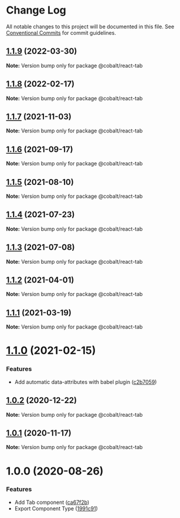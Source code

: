 # Change Log

All notable changes to this project will be documented in this file.
See [Conventional Commits](https://conventionalcommits.org) for commit guidelines.

## [1.1.9](https://github.com/Talkdesk/cobalt/compare/@cobalt/react-tab@1.1.8...@cobalt/react-tab@1.1.9) (2022-03-30)

**Note:** Version bump only for package @cobalt/react-tab





## [1.1.8](https://github.com/Talkdesk/cobalt/compare/@cobalt/react-tab@1.1.7...@cobalt/react-tab@1.1.8) (2022-02-17)

**Note:** Version bump only for package @cobalt/react-tab





## [1.1.7](https://github.com/Talkdesk/cobalt/compare/@cobalt/react-tab@1.1.6...@cobalt/react-tab@1.1.7) (2021-11-03)

**Note:** Version bump only for package @cobalt/react-tab





## [1.1.6](https://github.com/Talkdesk/cobalt/compare/@cobalt/react-tab@1.1.5...@cobalt/react-tab@1.1.6) (2021-09-17)

**Note:** Version bump only for package @cobalt/react-tab





## [1.1.5](https://github.com/Talkdesk/cobalt/compare/@cobalt/react-tab@1.1.4...@cobalt/react-tab@1.1.5) (2021-08-10)

**Note:** Version bump only for package @cobalt/react-tab





## [1.1.4](https://github.com/Talkdesk/cobalt/compare/@cobalt/react-tab@1.1.3...@cobalt/react-tab@1.1.4) (2021-07-23)

**Note:** Version bump only for package @cobalt/react-tab





## [1.1.3](https://github.com/Talkdesk/cobalt/compare/@cobalt/react-tab@1.1.2...@cobalt/react-tab@1.1.3) (2021-07-08)

**Note:** Version bump only for package @cobalt/react-tab





## [1.1.2](https://github.com/Talkdesk/cobalt/compare/@cobalt/react-tab@1.1.1...@cobalt/react-tab@1.1.2) (2021-04-01)

**Note:** Version bump only for package @cobalt/react-tab





## [1.1.1](https://github.com/Talkdesk/cobalt/compare/@cobalt/react-tab@1.1.0...@cobalt/react-tab@1.1.1) (2021-03-19)

**Note:** Version bump only for package @cobalt/react-tab





# [1.1.0](https://github.com/Talkdesk/cobalt/compare/@cobalt/react-tab@1.0.2...@cobalt/react-tab@1.1.0) (2021-02-15)


### Features

* Add automatic data-attributes with babel plugin ([c2b7059](https://github.com/Talkdesk/cobalt/commit/c2b7059bce5aa329b6154294793fa9b2c5f6cd82))





## [1.0.2](https://github.com/Talkdesk/cobalt/compare/@cobalt/react-tab@1.0.1...@cobalt/react-tab@1.0.2) (2020-12-22)

**Note:** Version bump only for package @cobalt/react-tab





## [1.0.1](https://github.com/Talkdesk/cobalt/compare/@cobalt/react-tab@1.0.0...@cobalt/react-tab@1.0.1) (2020-11-17)

**Note:** Version bump only for package @cobalt/react-tab





# 1.0.0 (2020-08-26)


### Features

* Add Tab component ([ca67f2b](https://github.com/Talkdesk/cobalt/commit/ca67f2b2191c37d102f730e63c02c1bfe4533042))
* Export Component Type ([1991c91](https://github.com/Talkdesk/cobalt/commit/1991c9164a9331dc5d14ac75a582e817e3b756c1))
